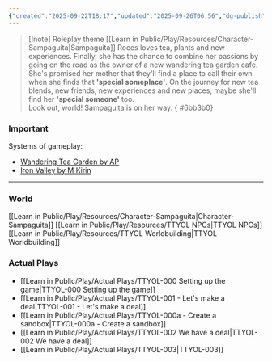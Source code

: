 ```yaml
---
{"created":"2025-09-22T18:17","updated":"2025-09-26T06:56","dg-publish":true,"aliases":["TTYOL"],"dg-path":"Play/Tea Time with Your Orc Lover.md","permalink":"/play/tea-time-with-your-orc-lover/","dgPassFrontmatter":true,"noteIcon":"1"}
---
```



> [!note] Roleplay theme
[[Learn in Public/Play/Resources/Character-Sampaguita\|Sampaguita]] Roces loves tea, plants and new experiences. Finally, she has the chance to combine her passions by going on the road as the owner of a new wandering tea garden cafe. She's promised her mother that they'll find a place to call their own when she finds that **'special someplace'**.
On the journey for new tea blends, new friends, new experiences and new places, maybe she'll find her **'special someone'** too.  
Look out, world! Sampaguita is on her way. 
{ #6bb3b0}


### Important 
Systems of gameplay: 
- [Wandering Tea Garden by AP](https://ap-cartography.itch.io/the-wandering-tea-garden)
- [Iron Valley by M Kirin](https://mkirin.itch.io/iron-valley)

--- 

### World 

[[Learn in Public/Play/Resources/Character-Sampaguita\|Character-Sampaguita]]
[[Learn in Public/Play/Resources/TTYOL NPCs\|TTYOL NPCs]]
[[Learn in Public/Play/Resources/TTYOL Worldbuilding\|TTYOL Worldbuilding]]

### Actual Plays 

- [[Learn in Public/Play/Actual Plays/TTYOL-000 Setting up the game\|TTYOL-000 Setting up the game]]
- [[Learn in Public/Play/Actual Plays/TTYOL-001 - Let's make a deal\|TTYOL-001 - Let's make a deal]]
- [[Learn in Public/Play/Actual Plays/TTYOL-000a - Create a sandbox\|TTYOL-000a - Create a sandbox]]
- [[Learn in Public/Play/Actual Plays/TTYOL-002 We have a deal\|TTYOL-002 We have a deal]]
- [[Learn in Public/Play/Actual Plays/TTYOL-003\|TTYOL-003]]
